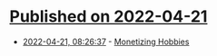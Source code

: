 # [Published on 2022-04-21](index.md)

* [2022-04-21, 08:26:37](https://news.ycombinator.com/item?id=31107128) - [Monetizing Hobbies](https://tegowerk.eu/posts/monetizing-hobbies/)
